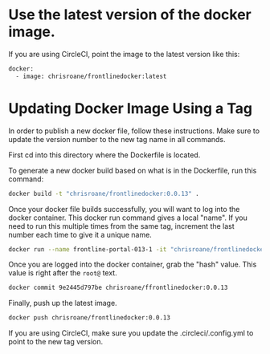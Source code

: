 
# Use the latest version of the docker image.
If you are using CircleCI, point the image to the latest version like this:
```bash
docker:
  - image: chrisroane/frontlinedocker:latest
```

# Updating Docker Image Using a Tag

In order to publish a new docker file, follow these instructions. Make sure to update
the version number to the new tag name in all commands.

First cd into this directory where the Dockerfile is located.

To generate a new docker build based on what is in the Dockerfile, run this command:
```bash
docker build -t "chrisroane/frontlinedocker:0.0.13" .
```

Once your docker file builds successfully, you will want to log into the docker container. This docker run command gives a local "name". If you need to run this multiple times from the same tag, increment the last number each time to give it a unique name.
```bash
docker run --name frontline-portal-013-1 -it "chrisroane/frontlinedocker:0.0.13" /bin/bash
```

Once you are logged into the docker container, grab the "hash" value. This value is right after the `root@` text.
```bash
docker commit 9e2445d797be chrisroane/ffrontlinedocker:0.0.13
```

Finally, push up the latest image.
```bash
docker push chrisroane/frontlinedocker:0.0.13
```

If you are using CircleCI, make sure you update the .circleci/.config.yml to point to the new tag version.
